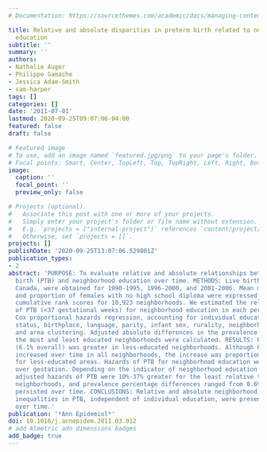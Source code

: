 ```yaml
---
# Documentation: https://sourcethemes.com/academic/docs/managing-content/

title: Relative and absolute disparities in preterm birth related to neighborhood
  education
subtitle: ''
summary: ''
authors:
- Nathalie Auger
- Philippe Gamache
- Jessica Adam-Smith
- sam-harper
tags: []
categories: []
date: '2011-07-01'
lastmod: 2020-09-25T09:07:06-04:00
featured: false
draft: false

# Featured image
# To use, add an image named `featured.jpg/png` to your page's folder.
# Focal points: Smart, Center, TopLeft, Top, TopRight, Left, Right, BottomLeft, Bottom, BottomRight.
image:
  caption: ''
  focal_point: ''
  preview_only: false

# Projects (optional).
#   Associate this post with one or more of your projects.
#   Simply enter your project's folder or file name without extension.
#   E.g. `projects = ["internal-project"]` references `content/project/deep-learning/index.md`.
#   Otherwise, set `projects = []`.
projects: []
publishDate: '2020-09-25T13:07:06.529801Z'
publication_types:
- 2
abstract: 'PURPOSE: To evaluate relative and absolute relationships between preterm
  birth (PTB) and neighborhood education over time. METHODS: Live births in Québec,
  Canada, were obtained for 1990-1995, 1996-2000, and 2001-2006. Mean maternal education
  and proportion of females with no high school diploma were expressed as continuous
  cumulative rank scores for 10,923 neighborhoods. We estimated the relative hazard
  of PTB (<37 gestational weeks) for neighborhood education in each period by using
  Cox proportional hazards regression, accounting for individual education, age, marital
  status, birthplace, language, parity, infant sex, rurality, neighborhood income,
  and area clustering. Adjusted absolute differences in the prevalence of PTB between
  the most and least educated neighborhoods were calculated. RESULTS: PTB prevalence
  (6.1% overall) was greater in less-educated neighborhoods. Although PTB proportions
  increased over time in all neighborhoods, the increase was proportionately greater
  for less-educated areas. Hazards of PTB for neighborhood education were proportional
  over gestation. Depending on the indicator of neighborhood education and period,
  adjusted hazards of PTB were 10%-37% greater for the least relative to most educated
  neighborhoods, and prevalence percentage differences ranged from 0.6% to 1.9%. Associations
  persisted over time. CONCLUSIONS: Relative and absolute neighborhood educational
  inequalities in PTB, independent of individual education, were present and persistent
  over time.'
publication: '*Ann Epidemiol*'
doi: 10.1016/j.annepidem.2011.03.012
# add Almetric adn dimensions badges
add_badge: true
---
```

